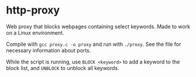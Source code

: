 # http-proxy
Web proxy that blocks webpages containing select keywords. Made to work on a Linux environment.

Compile with `gcc proxy.c -o proxy` and run with `./proxy`. See the file for necessary information about ports.

While the script is running, use `BLOCK <keyword>` to add a keyword to the block list, and `UNBLOCK` to unblock all keywords. 
